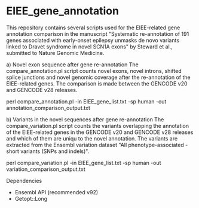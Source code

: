 # EIEE_gene_annotation

This repository contains several scripts used for the EIEE-related gene annotation comparison in the manuscript "Systematic re-annotation of 191 genes associated with early-onset epilepsy unmasks de novo variants linked to Dravet syndrome in novel SCN1A exons" by Steward et al., submitted to Nature Genomic Medicine.

a) Novel exon sequence after gene re-annotation
The compare_annotation.pl script counts novel exons, novel introns, shifted splice junctions and novel genomic coverage after the re-annotation of the EIEE-related genes. The comparison is made between the GENCODE v20 and GENCODE v28 releases.

perl compare_annotation.pl -in EIEE_gene_list.txt -sp human -out annotation_comparison_output.txt

b) Variants in the novel sequences after gene re-annotation
The compare_variation.pl script counts the variants overlapping the annotation of the EIEE-related genes in the GENCODE v20 and GENCODE v28 releases and which of them are uniqu to the novel annotation. The variants are extracted from the Ensembl variation dataset "All phenotype-associated - short variants (SNPs and indels)".

perl compare_variation.pl -in EIEE_gene_list.txt -sp human -out variation_comparison_output.txt


Dependencies
- Ensembl API (recommended v92)
- Getopt::Long
